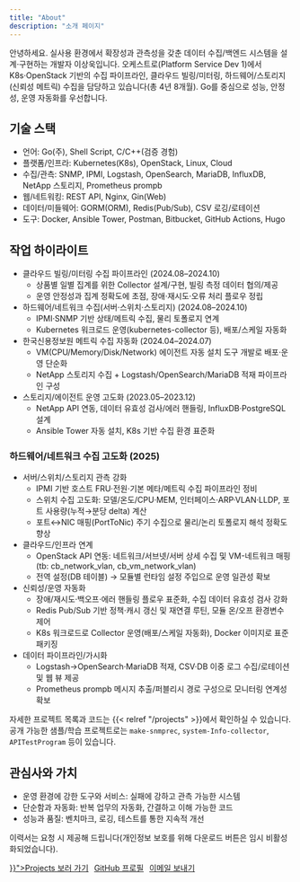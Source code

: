 ```yaml
---
title: "About"
description: "소개 페이지"
---
```


안녕하세요. 실사용 환경에서 확장성과 관측성을 갖춘 데이터 수집/백엔드 시스템을 설계·구현하는 개발자 이상욱입니다. 오케스트로(Platform Service Dev 1)에서 K8s·OpenStack 기반의 수집 파이프라인, 클라우드 빌링/미터링, 하드웨어/스토리지(신뢰성 메트릭) 수집을 담당하고 있습니다(총 4년 8개월). Go를 중심으로 성능, 안정성, 운영 자동화를 우선합니다.

## 기술 스택
- 언어: Go(주), Shell Script, C/C++(검증 경험)
- 플랫폼/인프라: Kubernetes(K8s), OpenStack, Linux, Cloud
- 수집/관측: SNMP, IPMI, Logstash, OpenSearch, MariaDB, InfluxDB, NetApp 스토리지, Prometheus prompb
- 웹/네트워킹: REST API, Nginx, Gin(Web)
- 데이터/미들웨어: GORM(ORM), Redis(Pub/Sub), CSV 로깅/로테이션
- 도구: Docker, Ansible Tower, Postman, Bitbucket, GitHub Actions, Hugo

## 작업 하이라이트
- 클라우드 빌링/미터링 수집 파이프라인 (2024.08–2024.10)
  - 상품별 일별 집계를 위한 Collector 설계/구현, 빌링 측정 데이터 협의/제공
  - 운영 안정성과 집계 정확도에 초점, 장애·재시도·오류 처리 플로우 정립
- 하드웨어/네트워크 수집(서버·스위치·스토리지) (2024.08–2024.10)
  - IPMI·SNMP 기반 상태/메트릭 수집, 물리 토폴로지 연계
  - Kubernetes 워크로드 운영(kubernetes-collector 등), 배포/스케일 자동화
- 한국신용정보원 메트릭 수집 자동화 (2024.04–2024.07)
  - VM(CPU/Memory/Disk/Network) 에이전트 자동 설치 도구 개발로 배포·운영 단순화
  - NetApp 스토리지 수집 + Logstash/OpenSearch/MariaDB 적재 파이프라인 구성
- 스토리지/에이전트 운영 고도화 (2023.05–2023.12)
  - NetApp API 연동, 데이터 유효성 검사/에러 핸들링, InfluxDB·PostgreSQL 설계
  - Ansible Tower 자동 설치, K8s 기반 수집 환경 표준화

### 하드웨어/네트워크 수집 고도화 (2025)
- 서버/스위치/스토리지 관측 강화
  - IPMI 기반 호스트 FRU·전원·기본 메타/메트릭 수집 파이프라인 정비
  - 스위치 수집 고도화: 모델/온도/CPU·MEM, 인터페이스·ARP·VLAN·LLDP, 포트 사용량(누적→분당 delta) 계산
  - 포트↔NIC 매핑(PortToNic) 주기 수집으로 물리/논리 토폴로지 해석 정확도 향상
- 클라우드/인프라 연계
  - OpenStack API 연동: 네트워크/서브넷/서버 상세 수집 및 VM-네트워크 매핑(tb: cb_network_vlan, cb_vm_network_vlan)
  - 전역 설정(DB 테이블) → 모듈별 런타임 설정 주입으로 운영 일관성 확보
- 신뢰성/운영 자동화
  - 장애/재시도·백오프·에러 핸들링 플로우 표준화, 수집 데이터 유효성 검사 강화
  - Redis Pub/Sub 기반 정책·캐시 갱신 및 재연결 루틴, 모듈 온/오프 환경변수 제어
  - K8s 워크로드로 Collector 운영(배포/스케일 자동화), Docker 이미지로 표준 패키징
- 데이터 파이프라인/가시화
  - Logstash→OpenSearch·MariaDB 적재, CSV·DB 이중 로그 수집/로테이션 및 웹 뷰 제공
  - Prometheus prompb 메시지 추출/퍼블리시 경로 구성으로 모니터링 연계성 확보

자세한 프로젝트 목록과 코드는 {{< relref "/projects" >}}에서 확인하실 수 있습니다. 공개 가능한 샘플/학습 프로젝트로는 `make-snmprec`, `system-Info-collector`, `APITestProgram` 등이 있습니다.

## 관심사와 가치
- 운영 환경에 강한 도구와 서비스: 실패에 강하고 관측 가능한 시스템
- 단순함과 자동화: 반복 업무의 자동화, 간결하고 이해 가능한 코드
- 성능과 품질: 벤치마크, 로깅, 테스트를 통한 지속적 개선

이력서는 요청 시 제공해 드립니다(개인정보 보호를 위해 다운로드 버튼은 임시 비활성화되었습니다).

<div class="btn-group" style="display:flex; gap:10px; flex-wrap:wrap; margin-top:8px;">
  <a class="btn" href="{{< relref "/projects" >}}">Projects 보러 가기</a>
  <a class="btn" href="https://github.com/swlee3306" target="_blank" rel="noopener">GitHub 프로필</a>
  <a class="btn" href="mailto:swlee3306@gmail.com">이메일 보내기</a>
  <!-- 이력서 다운로드 버튼(임시 비활성화)
  <a class="btn" href="{{ "files/resume.pdf" | relURL }}" target="_blank" rel="noopener" aria-label="이력서 PDF 다운로드">이력서 다운로드 (PDF)</a>
  -->
</div>
